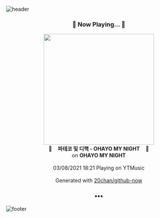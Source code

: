 ![header](https://capsule-render.vercel.app/api?type=wave&height=170&section=header&text=Hi.%20I'm%20SHIFT&fontColor=090707&fontAlignX=45&fontAlignY=65&fontSize=100)

<h3 align="center">🎵 Now Playing... 🎵</h3>
<p align="center">
  <a href="https://music.youtube.com/watch?v=9Unrl9Yi55s">
    <img width="300" src="https://lh3.googleusercontent.com/dP_vI0XXlNl3JKI4x-K3KvFhttkKeOA3H9LJ7E5rWzCmXwG5wPZySFYQ7soDeoXx6lckdpiOkTkU6p-L">
  </a>
  <br>
  🎵&nbsp&nbsp&nbsp <b>파테코 및 디핵 - OHAYO MY NIGHT</b> &nbsp&nbsp&nbsp🎵
  <br>
  on <b>OHAYO MY NIGHT</b>
  
  <br />
  <br />
  03/08/2021 18:21 Playing on YTMusic
  <br />
  <br />
  Generated with <a href="https://github.com/20chan/github-now">20chan/github-now</a>
</p>

<h3 align="center">•••</h3>

![footer](https://capsule-render.vercel.app/api?type=wave&height=150&section=footer)
